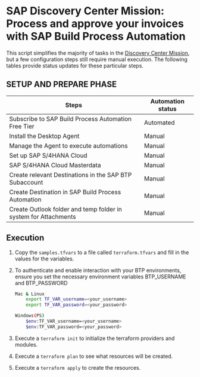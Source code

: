 # SAP Discovery Center Mission: Process and approve your invoices with SAP Build Process Automation

This script simplifies the majority of tasks in the [Discovery Center Mission](https://discovery-center.cloud.sap/missiondetail/3260/), but a few configuration steps still require manual execution. The following tables provide status updates for these particular steps.

## SETUP AND PREPARE PHASE

|   Steps                        | Automation status |
---------------------------------| ----------------
|Subscribe to SAP Build Process Automation Free Tier | Automated |
|Install the Desktop Agent       | Manual |
|Manage the Agent to execute automations|Manual|
|Set up SAP S/4HANA Cloud        | Manual|
|SAP S/4HANA Cloud Masterdata    | Manual |
|Create relevant Destinations in the SAP BTP Subaccount| Manual|
|Create Destination in SAP Build Process Automation|Manual|
|Create Outlook folder and temp folder in system for Attachments|Manual|

## Execution

1. Copy the `samples.tfvars` to a file called `terraform.tfvars` and fill in the values for the variables. 
2. To authenticate and enable interaction with your BTP environments, ensure you set the necessary environment variables BTP_USERNAME and BTP_PASSWORD

    ```bash
    Mac & Linux 
        export TF_VAR_username=<your_username>
        export TF_VAR_password=<your_password>

    Windows(PS) 
        $env:TF_VAR_username=<your_username>
        $env:TF_VAR_password=<your_password>
    ```

3. Execute a `terraform init` to initialize the terraform providers and modules.
4. Execute a `terraform plan` to see what resources will be created.
5. Execute a `terraform apply` to create the resources.
